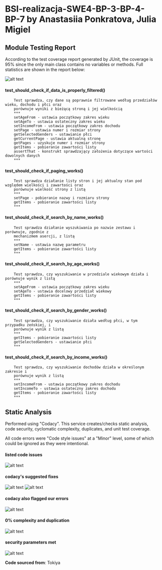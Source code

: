 # BSI-realizacja-SWE4-BP-3-BP-4-BP-7 by Anastasiia Ponkratova, Julia Migiel
## Module Testing Report
According to the test coverage report generated by JUnit, the coverage is 95% since the only main class contains no variables or methods. Full statistics are shown in the report below:

![alt text](https://github.com/s20488/BSI_realizacja_SWE4_BP-3_BP-4_BP-7/blob/main/screens/test_coverage.png?raw=true)

#### test_should_check_if_data_is_properly_filtered()
        Test sprawdza, czy dane są poprawnie filtrowane według przedziałów wieku, dochodu i płci oraz 
        porównuje wyniki z bieżącą stroną i jej wielkością
        ***
        setAgeFrom - ustawia początkowy zakres wieku
        setAgeTo - ustawia ostateczny zakres wieku
        setIncomeFrom - ustawia początkowy zakres dochodu 
        setPage - ustawia numer i rozmiar strony
        getSelectedGenders - ustawianie płci
        getCurrentPage - ustawia aktualną stronę
        getPages - uzyskuje numer i rozmiar strony
        getItems - pobieranie zawartości listy
        assertThat - konstrukt sprawdzający założenia dotyczące wartości dowolnych danych
        ***
        
#### test_should_check_if_paging_works()
        Test sprawdza działanie listy stron i jej aktualny stan pod względem wielkości i zawartości oraz 
        porównuje wielkość strony z listą
        ***
        setPage - pobieranie nazwy i rozmiaru strony
        getItems - pobieranie zawartości listy
        ***

#### test_should_check_if_search_by_name_works()
        Test sprawdza działanie wyszukiwania po nazwie zestawu i porównuje, zgodnie z
        mechanizmem asercji, z listą
        ***
        setName - ustawia nazwę parametru
        getItems - pobieranie zawartości listy
        ***

#### test_should_check_if_search_by_age_works()
        Test sprawdza, czy wyszukiwanie w przedziale wiekowym działa i porównuje wynik z listą
        ***
        setAgeFrom - ustawia początkowy zakres wieku
        setAgeTo - ustawia docelowy przedział wiekowy
        getItems - pobieranie zawartości listy
        ***

#### test_should_check_if_search_by_gender_works()
        Test sprawdza, czy wyszukiwanie działa według płci, w tym przypadku żeńskiej, i 
        porównuje wynik z listą
        ***
        getItems - pobieranie zawartości listy
        getSelectedGenders - ustawianie płci
        ***

#### test_should_check_if_search_by_income_works()
        Test sprawdza, czy wyszukiwanie dochodów działa w określonym zakresie i 
        porównuje wynik z listą
        ***
        setIncomeFrom - ustawia początkowy zakres dochodu 
        setIncomeTo - ustawia ostateczny zakres dochodu
        getItems - pobieranie zawartości listy
        ***
        
## Static Analysis
Performed using "Codacy". This service creates/checks static analysis, code security, cyclomatic complexity, duplicates, and unit test coverage.

All code errors were "Code style issues" at a "Minor" level, some of which could be ignored as they were intentional.
#### listed code issues
![alt text](https://github.com/s20488/BSI_realizacja_SWE4_BP-3_BP-4_BP-7/blob/main/screens/issues.PNG?raw=true)
#### codacy's suggested fixes
![alt text](https://github.com/s20488/BSI_realizacja_SWE4_BP-3_BP-4_BP-7/blob/main/screens/prob1.PNG?raw=true)
![alt text](https://github.com/s20488/BSI_realizacja_SWE4_BP-3_BP-4_BP-7/blob/main/screens/prob2.PNG?raw=true)
#### codacy also flagged our errors
![alt text](https://github.com/s20488/BSI_realizacja_SWE4_BP-3_BP-4_BP-7/blob/main/screens/prob3.PNG?raw=true)
#### 0% complexity and duplication
![alt text](https://github.com/s20488/BSI_realizacja_SWE4_BP-3_BP-4_BP-7/blob/main/screens/code_qualitty.PNG?raw=true)
#### security parameters met
![alt text](https://github.com/s20488/BSI_realizacja_SWE4_BP-3_BP-4_BP-7/blob/main/screens/security.PNG?raw=true)

**Code sourced from**: Tokiya
